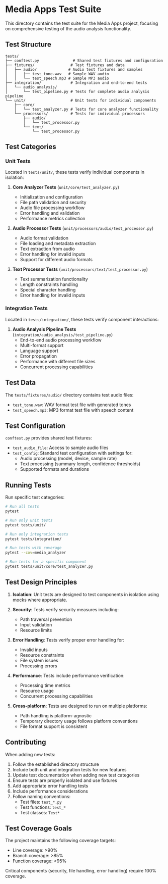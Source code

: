 # Media Apps Test Suite

This directory contains the test suite for the Media Apps project, focusing on comprehensive testing of the audio analysis functionality.

## Test Structure

```
tests/
├── conftest.py               # Shared test fixtures and configuration
├── fixtures/                # Test fixtures and data
│   ├── audio/              # Audio test fixtures and samples
│   │   ├── test_tone.wav   # Sample WAV audio
│   │   └── test_speech.mp3 # Sample MP3 audio
├── integration/             # Integration and end-to-end tests
│   └── audio_analysis/      
│       └── test_pipeline.py # Tests for complete audio analysis pipeline
└── unit/                    # Unit tests for individual components
    ├── core/               
    │   └── test_analyzer.py # Tests for core analyzer functionality
    └── processors/          # Tests for individual processors
        ├── audio/
        │   └── test_processor.py
        └── text/
            └── test_processor.py
```

## Test Categories

### Unit Tests

Located in `tests/unit/`, these tests verify individual components in isolation:

1. **Core Analyzer Tests** (`unit/core/test_analyzer.py`)
   - Initialization and configuration
   - File path validation and security
   - Audio file processing workflow
   - Error handling and validation
   - Performance metrics collection

2. **Audio Processor Tests** (`unit/processors/audio/test_processor.py`)
   - Audio format validation
   - File loading and metadata extraction
   - Text extraction from audio
   - Error handling for invalid inputs
   - Support for different audio formats

3. **Text Processor Tests** (`unit/processors/text/test_processor.py`)
   - Text summarization functionality
   - Length constraints handling
   - Special character handling
   - Error handling for invalid inputs

### Integration Tests

Located in `tests/integration/`, these tests verify component interactions:

1. **Audio Analysis Pipeline Tests** (`integration/audio_analysis/test_pipeline.py`)
   - End-to-end audio processing workflow
   - Multi-format support
   - Language support
   - Error propagation
   - Performance with different file sizes
   - Concurrent processing capabilities

## Test Data

The `tests/fixtures/audio/` directory contains test audio files:
- `test_tone.wav`: WAV format test file with generated tones
- `test_speech.mp3`: MP3 format test file with speech content

## Test Configuration

`conftest.py` provides shared test fixtures:

- `test_audio_file`: Access to sample audio files
- `test_config`: Standard test configuration with settings for:
  - Audio processing (model, device, sample rate)
  - Text processing (summary length, confidence thresholds)
  - Supported formats and durations

## Running Tests

Run specific test categories:
```bash
# Run all tests
pytest

# Run only unit tests
pytest tests/unit/

# Run only integration tests
pytest tests/integration/

# Run tests with coverage
pytest --cov=media_analyzer

# Run tests for a specific component
pytest tests/unit/core/test_analyzer.py
```

## Test Design Principles

1. **Isolation**: Unit tests are designed to test components in isolation using mocks where appropriate.

2. **Security**: Tests verify security measures including:
   - Path traversal prevention
   - Input validation
   - Resource limits

3. **Error Handling**: Tests verify proper error handling for:
   - Invalid inputs
   - Resource constraints
   - File system issues
   - Processing errors

4. **Performance**: Tests include performance verification:
   - Processing time metrics
   - Resource usage
   - Concurrent processing capabilities

5. **Cross-platform**: Tests are designed to run on multiple platforms:
   - Path handling is platform-agnostic
   - Temporary directory usage follows platform conventions
   - File format support is consistent

## Contributing

When adding new tests:

1. Follow the established directory structure
2. Include both unit and integration tests for new features
3. Update test documentation when adding new test categories
4. Ensure tests are properly isolated and use fixtures
5. Add appropriate error handling tests
6. Include performance considerations
7. Follow naming conventions:
   - Test files: `test_*.py`
   - Test functions: `test_*`
   - Test classes: `Test*`

## Test Coverage Goals

The project maintains the following coverage targets:
- Line coverage: >90%
- Branch coverage: >85%
- Function coverage: >95%

Critical components (security, file handling, error handling) require 100% coverage.
